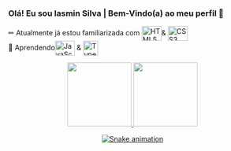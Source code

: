 ### Olá! Eu sou Iasmin Silva | Bem-Vindo(a) ao meu perfil 👋

   ✏  Atualmente já estou familiarizada com <img align="center" alt="HTML5" height="30" width="40" src="https://cdn.jsdelivr.net/gh/devicons/devicon/icons/html5/html5-original-wordmark.svg" />& <img align="center" alt="CSS3" height="30" width="40" src="https://cdn.jsdelivr.net/gh/devicons/devicon/icons/css3/css3-original-wordmark.svg" /><br>
 🌱 Aprendendo<img align="center" alt="JavaScript" height="30" width="40"  src="https://cdn.jsdelivr.net/gh/devicons/devicon/icons/javascript/javascript-original.svg" />  &  <img align="center" alt="TypeScript" width="30" src="https://w7.pngwing.com/pngs/915/519/png-transparent-typescript-hd-logo-thumbnail.png" /><br>   
<div align="center"> 
  <a href="https://github.com/IM-Silva">
  <img height="130em" src="https://github-readme-stats.vercel.app/api?username=IM-Silva&show_icons=true&theme=dark&hide=issues,contribs"/>
  <img height="130em" src="https://github-readme-stats.vercel.app/api/top-langs/?username=IM-Silva&layout=compact&langs_count=7&theme=dark"/>
</div>

<div align="center">

  ![Snake animation](https://github.com/danielbped/danielbped/blob/output/github-contribution-grid-snake.svg)
  
</div>

